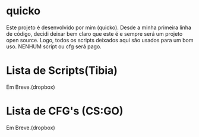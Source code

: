 # quicko

Este projeto é desenvolvido por mim (quicko).
Desde a minha primeira linha de código, decidi deixar bem claro que este é e sempre será um projeto open source.
Logo, todos os scripts deixados aqui são usados para um bom uso. 
NENHUM script ou cfg será pago.

<h1> Lista de Scripts(Tibia) </h1>

Em Breve.(dropbox)

<h1> Lista de CFG's (CS:GO) </h1>

Em Breve.(dropbox)
